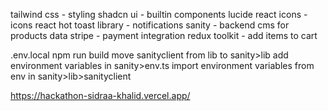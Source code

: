 tailwind css - styling
shadcn ui - builtin components
lucide react icons - icons
react hot toast library - notifications
sanity - backend cms for products data
stripe - payment integration
redux toolkit - add items to cart

.env.local 
npm run build
move sanityclient from lib to sanity>lib
add environment variables in sanity>env.ts
import environment variables from env in sanity>lib>sanityclient


https://hackathon-sidraa-khalid.vercel.app/
